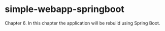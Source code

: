 # simple-webapp-springboot
Chapter 6. In this chapter the application will be rebuild using Spring Boot.
